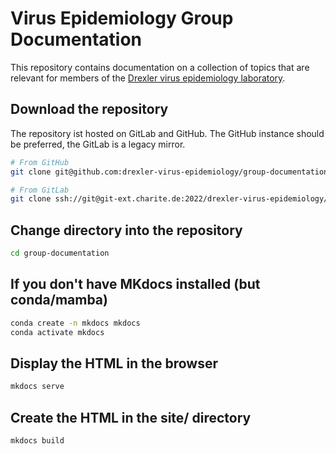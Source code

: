 # Virus Epidemiology Group Documentation

This repository contains documentation on a collection of topics that are
relevant for members of the [Drexler virus epidemiology
laboratory](https://virologie-ccm.charite.de/forschung/ag_drexler/). 

## Download the repository

The repository ist hosted on GitLab and GitHub. The GitHub instance should be
preferred, the GitLab is a legacy mirror.

``` bash
# From GitHub
git clone git@github.com:drexler-virus-epidemiology/group-documentation.git

# From GitLab 
git clone ssh://git@git-ext.charite.de:2022/drexler-virus-epidemiology/group-documentation.git
```

## Change directory into the repository

``` bash
cd group-documentation
```

## If you don't have MKdocs installed (but conda/mamba)

``` bash
conda create -n mkdocs mkdocs
conda activate mkdocs
```

## Display the HTML in the browser

``` bash
mkdocs serve
```

## Create the HTML in the site/ directory

``` bash
mkdocs build
```
